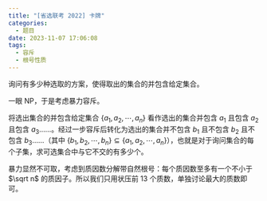 ```yaml
---
title: "[省选联考 2022] 卡牌"
categories:
  - 题目
date: 2023-11-07 17:06:08
tags:
  - 容斥
  - 根号性质
---
```

询问有多少种选取的方案，使得取出的集合的并包含给定集合。

一眼 NP，于是考虑暴力容斥。

将选出集合的并包含给定集合 $\{a_1,a_2,\cdots,a_n\}$ 看作选出的集合并包含 $a_1$ 且包含 $a_2$ 且包含 $a_3$……。经过一步容斥后转化为选出的集合并不包含 $b_1$ 且不包含 $b_2$ 且不包含 $b_3$……（其中 $\{b_1,b_2,\cdots,b_n\}\subseteq\{a_1,a_2,\cdots,a_n\}$），也就是对于询问集合的每个子集，求可选集合中与它不交的有多少个。

暴力显然不可取，考虑到质因数分解带自然根号：每个质因数至多有一个不小于 $\sqrt n$ 的质因子。所以我们只用状压前 13 个质数，单独讨论最大的质数即可。